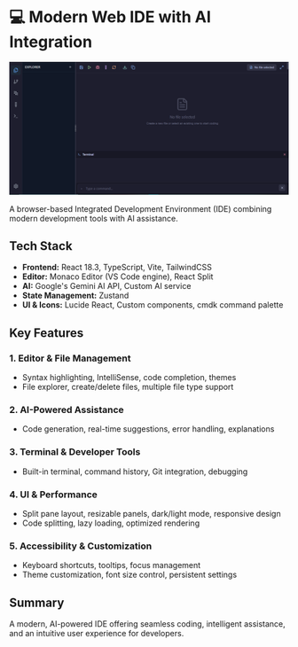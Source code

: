# 💻 Modern Web IDE with AI Integration

<img src="https://github.com/nidhi00y/Google-Women-s-Hackathon-IDE-/blob/main/1.PNG" width="600" alt="IDE Screenshot" />

A browser-based Integrated Development Environment (IDE) combining modern development tools with AI assistance.

## Tech Stack
- **Frontend:** React 18.3, TypeScript, Vite, TailwindCSS
- **Editor:** Monaco Editor (VS Code engine), React Split
- **AI:** Google's Gemini AI API, Custom AI service
- **State Management:** Zustand
- **UI & Icons:** Lucide React, Custom components, cmdk command palette

## Key Features
### **1. Editor & File Management**
- Syntax highlighting, IntelliSense, code completion, themes
- File explorer, create/delete files, multiple file type support

### **2. AI-Powered Assistance**
- Code generation, real-time suggestions, error handling, explanations

### **3. Terminal & Developer Tools**
- Built-in terminal, command history, Git integration, debugging

### **4. UI & Performance**
- Split pane layout, resizable panels, dark/light mode, responsive design
- Code splitting, lazy loading, optimized rendering

### **5. Accessibility & Customization**
- Keyboard shortcuts, tooltips, focus management
- Theme customization, font size control, persistent settings

## Summary
A modern, AI-powered IDE offering seamless coding, intelligent assistance, and an intuitive user experience for developers.

